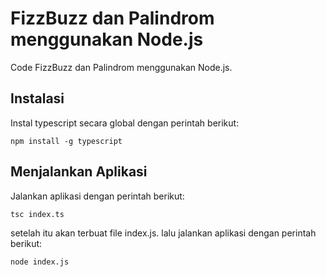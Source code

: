 # FizzBuzz dan Palindrom menggunakan Node.js
Code FizzBuzz dan Palindrom menggunakan Node.js.

## Instalasi
Instal typescript secara global dengan perintah berikut:
```
npm install -g typescript
```

## Menjalankan Aplikasi
Jalankan aplikasi dengan perintah berikut:
```
tsc index.ts
```
setelah itu akan terbuat file index.js. lalu jalankan aplikasi dengan perintah berikut:
```
node index.js
```